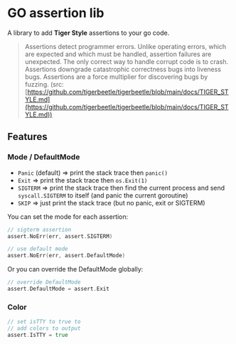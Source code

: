 # GO assertion lib

A library to add __Tiger Style__ assertions to your go code.

> Assertions detect programmer errors. Unlike operating errors, which are expected and which must be handled, assertion failures are unexpected. The only correct way to handle corrupt code is to crash. Assertions downgrade catastrophic correctness bugs into liveness bugs. Assertions are a force multiplier for discovering bugs by fuzzing. (src: [https://github.com/tigerbeetle/tigerbeetle/blob/main/docs/TIGER_STYLE.md](https://github.com/tigerbeetle/tigerbeetle/blob/main/docs/TIGER_STYLE.md))

## Features

### Mode / DefaultMode

* `Panic`  (default) => print the stack trace then `panic()` 
* `Exit` =>  print the stack trace then `os.Exit(1)` 
* `SIGTERM` =>  print the stack trace then find the current process and send `syscall.SIGTERM` to itself (and panic the current goroutine)  
* `SKIP` => just print the stack trace (but no panic, exit or SIGTERM)

You can set the mode for each assertion:
```go
// sigterm assertion 
assert.NoErr(err, assert.SIGTERM)

// use default mode
assert.NoErr(err, assert.DefaultMode)
```

Or you can override the DefaultMode globally:

```go
// override DefaultMode
assert.DefaultMode = assert.Exit
```


### Color

```go
// set isTTY to true to
// add colors to output
assert.IsTTY = true
  
```



